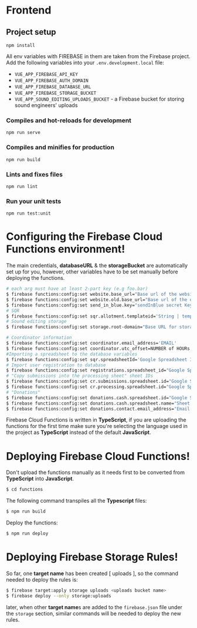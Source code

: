 # Frontend

## Project setup

```
npm install
```

All env variables with FIREBASE in them are taken from the Firebase project.
Add the following variables into your `.env.development.local` file:

- `VUE_APP_FIREBASE_API_KEY`
- `VUE_APP_FIREBASE_AUTH_DOMAIN`
- `VUE_APP_FIREBASE_DATABASE_URL`
- `VUE_APP_FIREBASE_STORAGE_BUCKET`
- `VUE_APP_SOUND_EDITING_UPLOADS_BUCKET` - a Firebase bucket for storing sound engineers' uploads

### Compiles and hot-reloads for development

```
npm run serve
```

### Compiles and minifies for production

```
npm run build
```

### Lints and fixes files

```
npm run lint
```

### Run your unit tests

```
npm run test:unit
```

# Configuring the Firebase Cloud Functions environment!

The main credentials, **databaseURL** & the **storageBucket** are automatically set up for you, however, other variables have to be set manually before deploying the functions.

```sh
# each arg must have at least 2-part key (e.g foo.bar)
$ firebase functions:config:set website.base_url="Base url of the website"
$ firebase functions:config:set website.old.base_url="Base url of the old website"
$ firebase functions:config:set send_in_blue.key="sendInBlue secret Key"
# SQR
$ firebase functions:config:set sqr.allotment.templateid='String | template name'
# Sound editing storage
$ firebase functions:config:set storage.root-domain="Base URL for storage buckets"

# Coordinator information
$ firebase functions:config:set coordinator.email_address='EMAIL'
$ firebase functions:config:set coordinator.utc_offset=NUMBER of HOURs
#Importing a spreadsheet to the database variables
$ firebase functions:config:set sqr.spreadsheetId='Google Spreadsheet ID'
# Import user registration to database
$ firebase functions:config:set registrations.spreadsheet_id="Google Spreadsheet ID"
# "Copy submissions into the processing sheet" sheet IDs
$ firebase functions:config:set cr.submissions.spreadsheet.id="Google Spreadsheet ID"
$ firebase functions:config:set cr.processing.spreadsheet.id="Google Spreadsheet ID"
# "Donations"
$ firebase functions:config:set donations.cash.spreadsheet.id="Google Spreadsheet ID"
$ firebase functions:config:set donations.cash.spreadsheet.name="Sheet Name"
$ firebase functions:config:set donations.contact.email_address="Email address used in donations communication"
```

Firebase Cloud Functions is written in **TypeScript**, if you are uploading the functions for the first time make sure you're selecting the language used in the project as **TypeScript** instead of the default **JavaScript**.

# Deploying Firebase Cloud Functions!

Don't upload the functions manually as it needs first to be converted from **TypeScript** into **JavaScript**.

```sh
$ cd functions
```

The following command transpiles all the **Typescript** files:

```sh
$ npm run build
```

Deploy the functions:

```sh
$ npm run deploy
```

# Deploying Firebase Storage Rules!

So far, one **target name** has been created [ uploads ], so the command needed to deploy the rules is:

```sh
$ firebase target:apply storage uploads <uploads bucket name>
$ firebase deploy --only storage:uploads
```

later, when other **target name**s are added to the `firebase.json` file under the `storage` section, similar commands will be needed to deploy the new rules.
